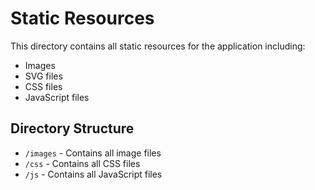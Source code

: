 # Static Resources

This directory contains all static resources for the application including:
- Images
- SVG files
- CSS files
- JavaScript files

## Directory Structure
- `/images` - Contains all image files
- `/css` - Contains all CSS files
- `/js` - Contains all JavaScript files 